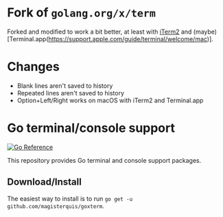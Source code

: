 Fork of `golang.org/x/term`
===========================
Forked and modified to work a bit better,
at least with [iTerm2](https://iterm2.com)
and (maybe) [Terminal.app(https://support.apple.com/guide/terminal/welcome/mac)].

# Changes
- Blank lines aren't saved to history
- Repeated lines aren't saved to history
- Option+Left/Right works on macOS with iTerm2 and Terminal.app

# Go terminal/console support

[![Go Reference](https://pkg.go.dev/badge/github.com/magisterquis/goxterm.svg)](https://pkg.go.dev/github.com/magisterquis/goxterm)

This repository provides Go terminal and console support packages.

## Download/Install

The easiest way to install is to run
`go get -u github.com/magisterquis/goxterm`.
